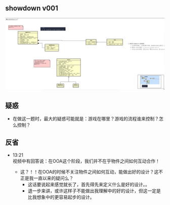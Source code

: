 
## showdown v001

![v001](./docs/images/v001.png)

## 疑惑

- 在做这一题时，最大的疑惑可能就是：游戏在哪里？游戏的流程谁来控制？怎么控制？

## 反省

- 13:21  
  视频中有回答说：在OOA这个阶段，我们并不在乎物件之间如何互动合作！

  - 这？！！在OOA的时候不关注物件之间如何互动，能做出好的设计？这不正是我一直以来的疑问么？  
    - 这话要说起来感觉就长了，首先得先来定义什么是好的设计。。
    - 退一步来讲，或许这样子不能做出我理解中的好的设计，但这一定是比我想象中的更容易起步的设计。
